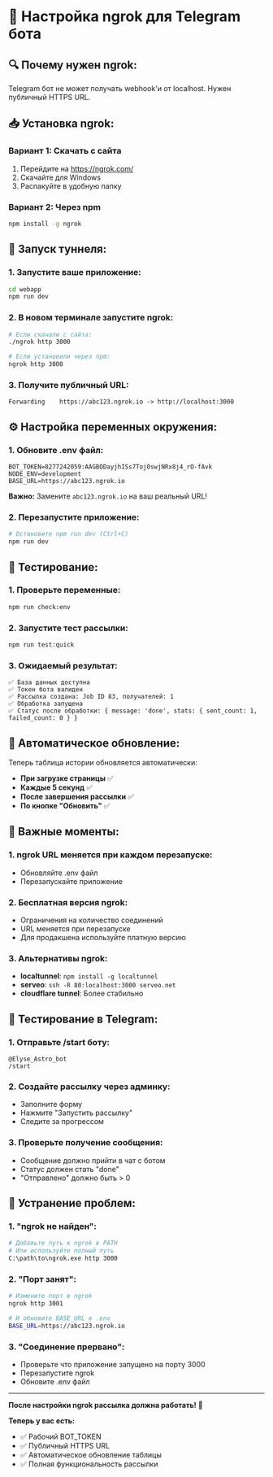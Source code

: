 # 🚀 Настройка ngrok для Telegram бота

## 🔍 **Почему нужен ngrok:**

Telegram бот не может получать webhook'и от localhost. Нужен публичный HTTPS URL.

## 📥 **Установка ngrok:**

### **Вариант 1: Скачать с сайта**
1. Перейдите на https://ngrok.com/
2. Скачайте для Windows
3. Распакуйте в удобную папку

### **Вариант 2: Через npm**
```bash
npm install -g ngrok
```

## 🚀 **Запуск туннеля:**

### **1. Запустите ваше приложение:**
```bash
cd webapp
npm run dev
```

### **2. В новом терминале запустите ngrok:**
```bash
# Если скачали с сайта:
./ngrok http 3000

# Если установили через npm:
ngrok http 3000
```

### **3. Получите публичный URL:**
```
Forwarding    https://abc123.ngrok.io -> http://localhost:3000
```

## ⚙️ **Настройка переменных окружения:**

### **1. Обновите .env файл:**
```env
BOT_TOKEN=8277242059:AAGBODayjhISs7Toj0swjNRx8j4_rO-fAvk
NODE_ENV=development
BASE_URL=https://abc123.ngrok.io
```

**Важно:** Замените `abc123.ngrok.io` на ваш реальный URL!

### **2. Перезапустите приложение:**
```bash
# Остановите npm run dev (Ctrl+C)
npm run dev
```

## 🧪 **Тестирование:**

### **1. Проверьте переменные:**
```bash
npm run check:env
```

### **2. Запустите тест рассылки:**
```bash
npm run test:quick
```

### **3. Ожидаемый результат:**
```
✅ База данных доступна
✅ Токен бота валиден
✅ Рассылка создана: Job ID 83, получателей: 1
✅ Обработка запущена
✅ Статус после обработки: { message: 'done', stats: { sent_count: 1, failed_count: 0 } }
```

## 🔄 **Автоматическое обновление:**

Теперь таблица истории обновляется автоматически:
- **При загрузке страницы** ✅
- **Каждые 5 секунд** ✅
- **После завершения рассылки** ✅
- **По кнопке "Обновить"** ✅

## 🚨 **Важные моменты:**

### **1. ngrok URL меняется при каждом перезапуске:**
- Обновляйте .env файл
- Перезапускайте приложение

### **2. Бесплатная версия ngrok:**
- Ограничения на количество соединений
- URL меняется при перезапуске
- Для продакшена используйте платную версию

### **3. Альтернативы ngrok:**
- **localtunnel**: `npm install -g localtunnel`
- **serveo**: `ssh -R 80:localhost:3000 serveo.net`
- **cloudflare tunnel**: Более стабильно

## 📱 **Тестирование в Telegram:**

### **1. Отправьте /start боту:**
```
@Elyse_Astro_bot
/start
```

### **2. Создайте рассылку через админку:**
- Заполните форму
- Нажмите "Запустить рассылку"
- Следите за прогрессом

### **3. Проверьте получение сообщения:**
- Сообщение должно прийти в чат с ботом
- Статус должен стать "done"
- "Отправлено" должно быть > 0

## 🔧 **Устранение проблем:**

### **1. "ngrok не найден":**
```bash
# Добавьте путь к ngrok в PATH
# Или используйте полный путь
C:\path\to\ngrok.exe http 3000
```

### **2. "Порт занят":**
```bash
# Измените порт в ngrok
ngrok http 3001

# И обновите BASE_URL в .env
BASE_URL=https://abc123.ngrok.io
```

### **3. "Соединение прервано":**
- Проверьте что приложение запущено на порту 3000
- Перезапустите ngrok
- Обновите .env файл

---

**После настройки ngrok рассылка должна работать!** 🎉

**Теперь у вас есть:**
- ✅ Рабочий BOT_TOKEN
- ✅ Публичный HTTPS URL
- ✅ Автоматическое обновление таблицы
- ✅ Полная функциональность рассылки






